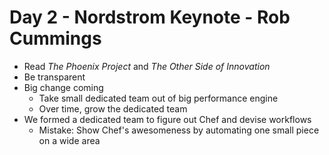 # Day 2 - Nordstrom Keynote - Rob Cummings #

* Read _The Phoenix Project_ and _The Other Side of Innovation_
* Be transparent
* Big change coming
    * Take small dedicated team out of big performance engine
    * Over time, grow the dedicated team
* We formed a dedicated team to figure out Chef and devise workflows
    * Mistake: Show Chef's awesomeness by automating one small piece on a wide area

